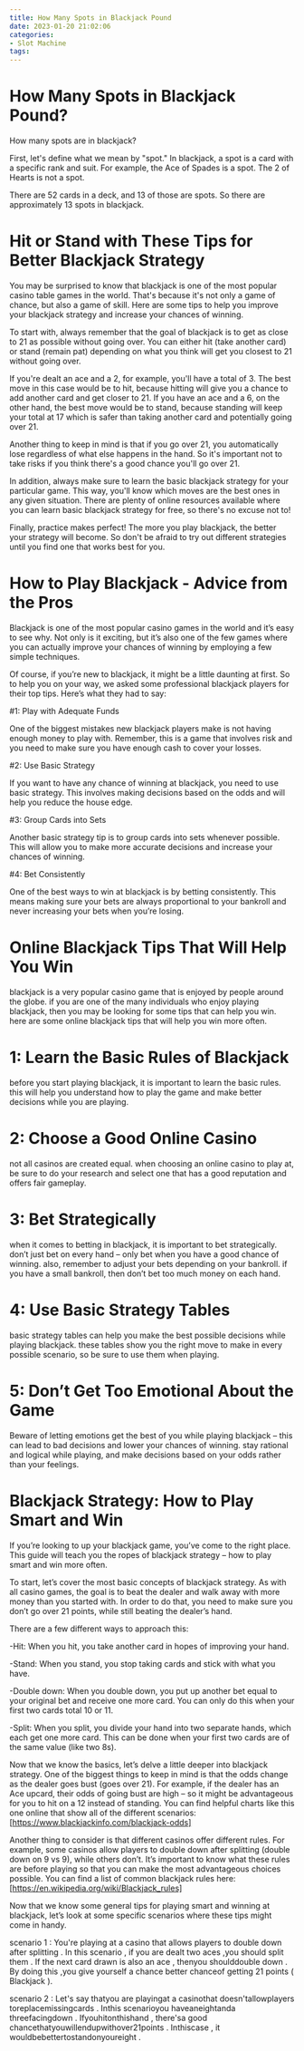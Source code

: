 ```yaml
---
title: How Many Spots in Blackjack Pound
date: 2023-01-20 21:02:06
categories:
- Slot Machine
tags:
---
```



#  How Many Spots in Blackjack Pound?

How many spots are in blackjack?

First, let's define what we mean by "spot." In blackjack, a spot is a card with a specific rank and suit. For example, the Ace of Spades is a spot. The 2 of Hearts is not a spot.

There are 52 cards in a deck, and 13 of those are spots. So there are approximately 13 spots in blackjack.

#  Hit or Stand with These Tips for Better Blackjack Strategy

You may be surprised to know that blackjack is one of the most popular casino table games in the world. That's because it's not only a game of chance, but also a game of skill. Here are some tips to help you improve your blackjack strategy and increase your chances of winning.

To start with, always remember that the goal of blackjack is to get as close to 21 as possible without going over. You can either hit (take another card) or stand (remain pat) depending on what you think will get you closest to 21 without going over.

If you're dealt an ace and a 2, for example, you'll have a total of 3. The best move in this case would be to hit, because hitting will give you a chance to add another card and get closer to 21. If you have an ace and a 6, on the other hand, the best move would be to stand, because standing will keep your total at 17 which is safer than taking another card and potentially going over 21.

Another thing to keep in mind is that if you go over 21, you automatically lose regardless of what else happens in the hand. So it's important not to take risks if you think there's a good chance you'll go over 21.

In addition, always make sure to learn the basic blackjack strategy for your particular game. This way, you'll know which moves are the best ones in any given situation. There are plenty of online resources available where you can learn basic blackjack strategy for free, so there's no excuse not to!

Finally, practice makes perfect! The more you play blackjack, the better your strategy will become. So don't be afraid to try out different strategies until you find one that works best for you.

#  How to Play Blackjack - Advice from the Pros

Blackjack is one of the most popular casino games in the world and it’s easy to see why. Not only is it exciting, but it’s also one of the few games where you can actually improve your chances of winning by employing a few simple techniques.

Of course, if you’re new to blackjack, it might be a little daunting at first. So to help you on your way, we asked some professional blackjack players for their top tips. Here’s what they had to say:

#1: Play with Adequate Funds

One of the biggest mistakes new blackjack players make is not having enough money to play with. Remember, this is a game that involves risk and you need to make sure you have enough cash to cover your losses.

#2: Use Basic Strategy

If you want to have any chance of winning at blackjack, you need to use basic strategy. This involves making decisions based on the odds and will help you reduce the house edge.

#3: Group Cards into Sets

Another basic strategy tip is to group cards into sets whenever possible. This will allow you to make more accurate decisions and increase your chances of winning.

#4: Bet Consistently

One of the best ways to win at blackjack is by betting consistently. This means making sure your bets are always proportional to your bankroll and never increasing your bets when you’re losing.

#  Online Blackjack Tips That Will Help You Win

blackjack is a very popular casino game that is enjoyed by people around the globe. if you are one of the many individuals who enjoy playing blackjack, then you may be looking for some tips that can help you win. here are some online blackjack tips that will help you win more often.

# 1: Learn the Basic Rules of Blackjack

before you start playing blackjack, it is important to learn the basic rules. this will help you understand how to play the game and make better decisions while you are playing.

# 2: Choose a Good Online Casino

not all casinos are created equal. when choosing an online casino to play at, be sure to do your research and select one that has a good reputation and offers fair gameplay.

# 3: Bet Strategically

when it comes to betting in blackjack, it is important to bet strategically. don’t just bet on every hand – only bet when you have a good chance of winning. also, remember to adjust your bets depending on your bankroll. if you have a small bankroll, then don’t bet too much money on each hand.

# 4: Use Basic Strategy Tables

basic strategy tables can help you make the best possible decisions while playing blackjack. these tables show you the right move to make in every possible scenario, so be sure to use them when playing.

# 5: Don’t Get Too Emotional About the Game
Beware of letting emotions get the best of you while playing blackjack – this can lead to bad decisions and lower your chances of winning. stay rational and logical while playing, and make decisions based on your odds rather than your feelings.

#  Blackjack Strategy: How to Play Smart and Win

If you’re looking to up your blackjack game, you’ve come to the right place. This guide will teach you the ropes of blackjack strategy – how to play smart and win more often.

To start, let’s cover the most basic concepts of blackjack strategy. As with all casino games, the goal is to beat the dealer and walk away with more money than you started with. In order to do that, you need to make sure you don’t go over 21 points, while still beating the dealer’s hand.

There are a few different ways to approach this:

-Hit: When you hit, you take another card in hopes of improving your hand.

-Stand: When you stand, you stop taking cards and stick with what you have.

-Double down: When you double down, you put up another bet equal to your original bet and receive one more card. You can only do this when your first two cards total 10 or 11.

-Split: When you split, you divide your hand into two separate hands, which each get one more card. This can be done when your first two cards are of the same value (like two 8s).

Now that we know the basics, let’s delve a little deeper into blackjack strategy. One of the biggest things to keep in mind is that the odds change as the dealer goes bust (goes over 21). For example, if the dealer has an Ace upcard, their odds of going bust are high – so it might be advantageous for you to hit on a 12 instead of standing. You can find helpful charts like this one online that show all of the different scenarios: [https://www.blackjackinfo.com/blackjack-odds]

Another thing to consider is that different casinos offer different rules. For example, some casinos allow players to double down after splitting (double down on 9 vs 9), while others don’t. It’s important to know what these rules are before playing so that you can make the most advantageous choices possible. You can find a list of common blackjack rules here: [https://en.wikipedia.org/wiki/Blackjack_rules]





Now that we know some general tips for playing smart and winning at blackjack, let’s look at some specific scenarios where these tips might come in handy.





 scenario 1 : You're playing at a casino that allows players to double down after splitting .  In this scenario , if you are dealt two aces ,you should split them . If the next card drawn is also an ace , thenyou shoulddouble down . By doing this ,you give yourself a chance better chanceof getting 21 points ( Blackjack ). 

 scenario 2 : Let's say thatyou are playingat a casinothat doesn'tallowplayers toreplacemissingcards . Inthis scenarioyou haveaneightanda threefacingdown . Ifyouhitonthishand , there'sa good chancethatyouwillendupwithover21points . Inthiscase , it wouldbebettertostandonyoureight .